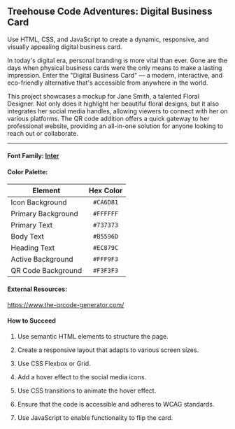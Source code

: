 ## Treehouse Code Adventures: Digital Business Card

Use HTML, CSS, and JavaScript to create a dynamic, responsive, and visually appealing digital business card.

In today's digital era, personal branding is more vital than ever. Gone are the days when physical business cards were the only means to make a lasting impression. Enter the "Digital Business Card" — a modern, interactive, and eco-friendly alternative that's accessible from anywhere in the world.

This project showcases a mockup for Jane Smith, a talented Floral Designer. Not only does it highlight her beautiful floral designs, but it also integrates her social media handles, allowing viewers to connect with her on various platforms. The QR code addition offers a quick gateway to her professional website, providing an all-in-one solution for anyone looking to reach out or collaborate.

---


#### Font Family: [Inter](https://fonts.google.com/specimen/Inter)

#### Color Palette:

| Element              | Hex Color |
|----------------------| :-------: |
| Icon Background      | `#CA6D81` |
| Primary Background   | `#FFFFFF` |
| Primary Text         | `#737373` |
| Body Text            | `#B5596D` |
| Heading Text         | `#EC879C` |
| Active Background    | `#FFF9F3` |
| QR Code Background   | `#F3F3F3` |


#### External Resources:

https://www.the-qrcode-generator.com/


#### How to Succeed

1. Use semantic HTML elements to structure the page.

2. Create a responsive layout that adapts to various screen sizes.

3. Use CSS Flexbox or Grid.

4. Add a hover effect to the social media icons.

5. Use CSS transitions to animate the hover effect.

6. Ensure that the code is accessible and adheres to WCAG standards.

7. Use JavaScript to enable functionality to flip the card.